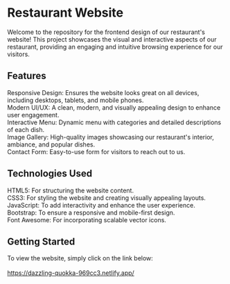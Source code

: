 # Restaurant Website

Welcome to the repository for the frontend design of our restaurant's website! This project showcases the visual and interactive aspects of our restaurant, providing an engaging and intuitive browsing experience for our visitors.

## Features
Responsive Design:  Ensures the website looks great on all devices, including desktops, tablets, and mobile phones. <br>
Modern UI/UX:  A clean, modern, and visually appealing design to enhance user engagement.<br>
Interactive Menu:  Dynamic menu with categories and detailed descriptions of each dish.<br>
Image Gallery:  High-quality images showcasing our restaurant's interior, ambiance, and popular dishes.<br>
Contact Form:  Easy-to-use form for visitors to reach out to us.<br>

## Technologies Used

HTML5:  For structuring the website content.<br>
CSS3:  For styling the website and creating visually appealing layouts.<br>
JavaScript:  To add interactivity and enhance the user experience.<br>
Bootstrap:  To ensure a responsive and mobile-first design.<br>
Font Awesome:  For incorporating scalable vector icons.<br>
## Getting Started

To view the website, simply click on the link below:<br><br>
 https://dazzling-quokka-969cc3.netlify.app/
